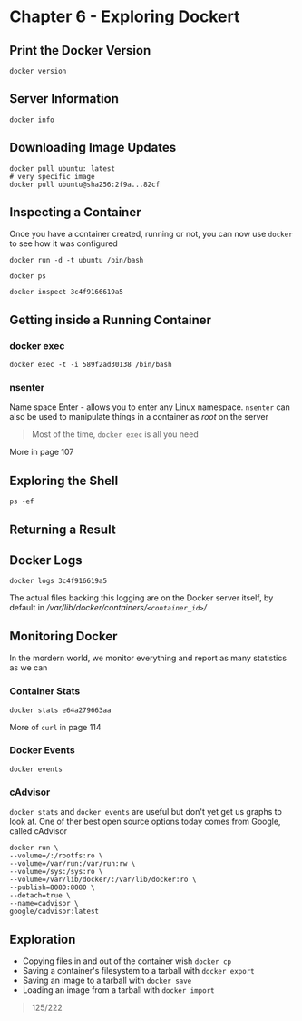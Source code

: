# Chapter 6 - Exploring Dockert

## Print the Docker Version

    docker version

## Server Information

    docker info

## Downloading Image Updates

    docker pull ubuntu: latest
    # very specific image
    docker pull ubuntu@sha256:2f9a...82cf

## Inspecting a Container

Once you have a container created, running or not, you can now use `docker` to see how it was configured

    docker run -d -t ubuntu /bin/bash

    docker ps

    docker inspect 3c4f9166619a5

## Getting inside a Running Container

### docker exec

    docker exec -t -i 589f2ad30138 /bin/bash

### nsenter

Name space Enter - allows you to enter any Linux namespace. `nsenter` can also be used to manipulate things in a container as _root_ on the server

> Most of the time, `docker exec` is all you need

More in page 107

## Exploring the Shell

    ps -ef

## Returning a Result

## Docker Logs

    docker logs 3c4f916619a5

The actual files backing this logging are on the Docker server itself, by default in _/var/lib/docker/containers/`<container_id>`/_

## Monitoring Docker

In the mordern world, we monitor everything and report as many statistics as we can

### Container Stats

    docker stats e64a279663aa

More of `curl` in page 114

### Docker Events

    docker events

### cAdvisor

`docker stats` and `docker events` are useful but don't yet get us graphs to look at. One of ther best open source options today comes from Google, called cAdvisor

    docker run \
    --volume=/:/rootfs:ro \
    --volume=/var/run:/var/run:rw \
    --volume=/sys:/sys:ro \
    --volume=/var/lib/docker/:/var/lib/docker:ro \
    --publish=8080:8080 \
    --detach=true \
    --name=cadvisor \
    google/cadvisor:latest

## Exploration

- Copying files in and out of the container wish `docker cp`
- Saving a container's filesystem to a tarball with `docker export`
- Saving an image to a tarball with `docker save`
- Loading an image from a tarball with `docker import`

> 125/222
